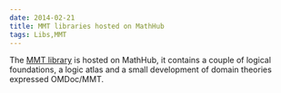 ```yaml
---
date: 2014-02-21
title: MMT libraries hosted on MathHub
tags: Libs,MMT
---
```

The [MMT library](https://mathhub.info/MMT) is hosted on MathHub, it contains a couple of logical foundations, a logic atlas and a small development of domain theories expressed OMDoc/MMT.
